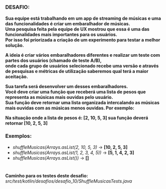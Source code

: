 #

<h3>DESAFIO:</h3>

**Sua equipe está trabalhando em um app de streaming de músicas e uma das funcionalidades é criar um embaralhador de músicas.**
<br>
**Uma pesquisa feita pela equipe de UX mostrou que essa é uma das funcionalidades mais importantes para os usuários.**
<br>
**Por isso foi priorizada a criação de um experimento para testar a melhor solução.**

**A ideia é criar vários embaralhadores diferentes e realizar um teste com partes dos usuários (chamado de teste A/B),**
<br>
**onde cada grupo de usuários selecionado recebe uma versão e através de pesquisas e métricas de utilização saberemos qual terá a maior
aceitação.**

**Sua tarefa será desenvolver um desses embaralhadores.**
<br>
**Você deve criar uma função que receberá uma lista de pesos que representa as músicas mais ouvidas pelo usuário.**
<br>
**Sua função deve retornar uma lista organizada intercalando as músicas mais ouvidas com as músicas menos ouvidas. Por exemplo:**

**Na situação onde a lista de pesos é: [2, 10, 5, 3] sua função deverá retornar [10, 2, 5, 3]**

<h3>Exemplos:</h3>

- _shuffleMusicas(Arrays.asList(2, 10, 5, 3)_ → **[10, 2, 5, 3]**
- _shuffleMusicas(Arrays.asList(1, 2, 3, 4, 5))_ → **[5, 1, 4, 2, 3]**
- _shuffleMusicas(Arrays.asList())_ → **[]**

#

**Caminho para os testes deste desafio:** _src/test/kotlin/desafios/desafio_10/ShuffleMusicasTests.java_